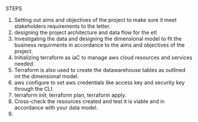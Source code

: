 STEPS 

1. Setting out aims and objectives of the project to make sure it meet stakeholders requirements to the letter.
2. designing the project architecture and data flow for the etl 
3. Investigating the data and designing the dimensional model to fit the business requirments in accordance to the aims and objectives of the project.
4. Initializing terraform as iaC to manage aws cloud resources and services needed.
5. Terraform is also used to create the datawarehouse tables as outlined int the dimensional model.
5. aws configure to set aws credentials like access key and security key through the CLI
6. terraform init, terraform plan, terraform apply. 
7. Cross-check the resources created and test it is viable and in accordance with your data model.
8. 